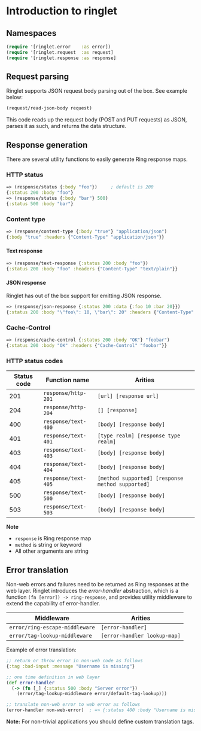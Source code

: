 # Introduction to ringlet

## Namespaces

```clojure
(require '[ringlet.error    :as error])
(require '[ringlet.request  :as request]
(require '[ringlet.response :as response]
```

## Request parsing

Ringlet supports JSON request body parsing out of the box. See example below:

```clojure
(request/read-json-body request)
```

This code reads up the request body (POST and PUT requests) as JSON, parses it as such, and returns the data
structure.


## Response generation

There are several utility functions to easily generate Ring response maps.

### HTTP status

```clojure
=> (response/status {:body "foo"})     ; default is 200
{:status 200 :body "foo"}
=> (response/status {:body "bar"} 500)
{:status 500 :body "bar"}
```


### Content type

```clojure
=> (response/content-type {:body "true"} "application/json")
{:body "true" :headers {"Content-Type" "application/json"}}
```


#### Text response

```clojure
=> (response/text-response {:status 200 :body "foo"})
{:status 200 :body "foo" :headers {"Content-Type" "text/plain"}}
```

#### JSON response

Ringlet has out of the box support for emitting JSON response.

```clojure
=> (response/json-response {:status 200 :data {:foo 10 :bar 20}})
{:status 200 :body "\"foo\": 10, \"bar\": 20" :headers {"Content-Type" "application/json"}}
```


### Cache-Control

```clojure
=> (response/cache-control {:status 200 :body "OK"} "foobar")
{:status 200 :body "OK" :headers {"Cache-Control" "foobar"}}
```

### HTTP status codes

| Status code | Function name       | Arities                                          |
|-------------|---------------------|--------------------------------------------------|
|     201     | `response/http-201` | `[url] [response url]`                           |
|     204     | `response/http-204` | `[] [response]`                                  |
|     400     | `response/text-400` | `[body] [response body]`                         |
|     401     | `response/text-401` | `[type realm] [response type realm]`             |
|     403     | `response/text-403` | `[body] [response body]`                         |
|     404     | `response/text-404` | `[body] [response body]`                         |
|     405     | `response/text-405` | `[method supported] [response method supported]` |
|     500     | `response/text-500` | `[body] [response body]`                         |
|     503     | `response/text-503` | `[body] [response body]`                         |

**Note**
- `response` is Ring response map
- `method` is string or keyword
- All other arguments are string


## Error translation

Non-web errors and failures need to be returned as Ring responses at the web layer. Ringlet introduces the
_error-handler_ abstraction, which is a function `(fn [error]) -> ring-response`, and provides utility
middleware to extend the capability of error-handler.

| Middleware                     | Arities                      |
|--------------------------------|------------------------------|
| `error/ring-escape-middleware` | `[error-handler]`            |
| `error/tag-lookup-middleware`  | `[error-handler lookup-map]` |


Example of error translation:

```clojure
;; return or throw error in non-web code as follows
{:tag :bad-input :message "Username is missing"}

;; one time definition in web layer
(def error-handler
  (-> (fn [_] {:status 500 :body "Server error"})
    (error/tag-lookup-middleware error/default-tag-lookup)))

;; translate non-web error to web error as follows
(error-handler non-web-error)  ; => {:status 400 :body "Username is missing"}
```

**Note:** For non-trivial applications you should define custom translation tags.
